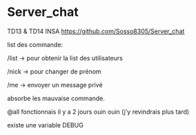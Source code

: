 # Server_chat
TD13 & TD14 INSA
https://github.com/Sosso8305/Server_chat

list des commande:

/list -> pour obtenir la list des utilisateurs

/nick <name> -> pour changer de prénom 

/me <name> <msg> -> envoyer un message privé

absorbe les mauvaise commande.

@all fonctionnais il y a 2 jours ouin ouin
(j'y revindrais plus tard)

existe une variable DEBUG
